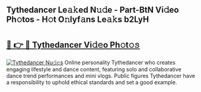 ## Tythedancer Le𝚊𝚔ed N𝚞𝚍e - Part-BtN Vi𝚍eo Ph𝚘tos - H𝚘t O𝚗lyf𝚊ns Le𝚊𝚔s b2LyH

# <h2><a href="http://hf91ep.feru.top/?c=Tythedancer">🔗 👉 🔴 Tythedancer Vi𝚍𝚎o Ph𝚘t𝚘𝚜</a></h2>

[![Tythedancer Nu𝚍𝚎s](https://i.imgur.com/0TWrTi3.gif)](http://hf91ep.feru.top/?c=Tythedancer)
Online personality Tythedancer who creates engaging lifestyle and dance content, featuring solo and collaborative dance trend performances and mini vlogs. Public figures Tythedancer have a responsibility to uphold ethical standards and set a good example. 
